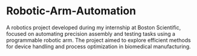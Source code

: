 # Robotic-Arm-Automation
A robotics project developed during my internship at Boston Scientific, focused on automating precision assembly and testing tasks using a programmable robotic arm. The project aimed to explore efficient methods for device handling and process optimization in biomedical manufacturing.
